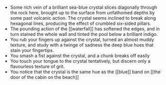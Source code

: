 - Some rich vein of a brilliant sea-blue crystal slices diagonally through the rock here, brought up to the surface from unfathomed depths by some past volcanic action. The crystal seems inclined to break along hexagonal lines, producing the effect of crumbled six-sided pillars.
- The pounding action of the [[waterfall]] has softened the edges, and in turn stained the whole wall and tinted the pool below a brilliant indigo.
- You rub your fingers up against the crystal, turned an almost muddy texture, and study with a twinge of sadness the deep blue hues that stain your fingertips.
- You smash a fist against the crystal, and a chunk breaks off easily
- You touch your tongue to the crystal tentatively, but discern only a flavourless texture of grit.
- You notice that the crystal is the same hue as the [[blue]] band on [[the door of the cabin on the beach]]